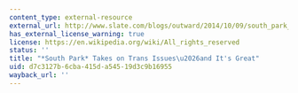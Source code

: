```yaml
---
content_type: external-resource
external_url: http://www.slate.com/blogs/outward/2014/10/09/south_park_s_cissy_episode_was_great_on_trans_issues.html
has_external_license_warning: true
license: https://en.wikipedia.org/wiki/All_rights_reserved
status: ''
title: "*South Park* Takes on Trans Issues\u2026and It's Great"
uid: d7c3127b-6cba-415d-a545-19d3c9b16955
wayback_url: ''
---
```

